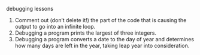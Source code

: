 debugging lessons
1. Comment out (don’t delete it!) the part of the code that is causing the output to go into an infinite loop.
2. Debugging a program prints the largest of three integers.
3. Debugging a program converts a date to the day of year and determines how many days are left in the year, taking leap year into consideration.
